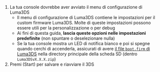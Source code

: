 1. La tua console dovrebbe aver avviato il menu di configurazione di Luma3DS
    - Il menu di configurazione di Luma3DS contiene le impostazioni per il custom firmware Luma3DS. Molte di queste impostazioni possono essere utili per la personalizzazione o per debug
    - Ai fini di questa guida, **lascia queste opzioni nelle impostazioni predefinite** (non spuntare o deselezionare nulla)
    - Se la tua console mostra un LED di notifica bianco e poi si spegne quando cerchi di accenderla, assicurati di avere [il file `boot.firm` di Luma3DS](https://github.com/LumaTeam/Luma3DS/releases/latest) nella directory principale della scheda SD (dentro `Luma3DSvX.X.X.zip`)
2. Premi (Start) per salvare e riavviare il 3DS

